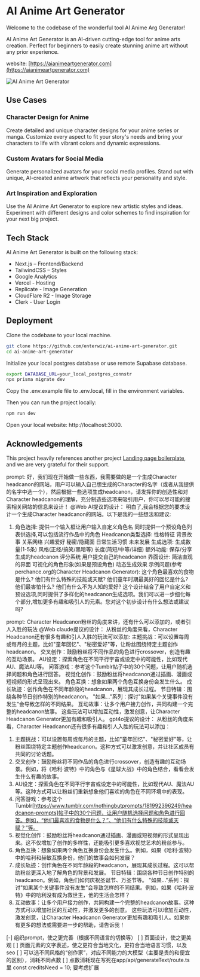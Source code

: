 # AI Anime Art Generator

Welcome to the codebase of the wonderful tool AI Anime Arg Generator!

AI Anime Art Generator is an AI-driven cutting-edge tool for anime arts creation. Perfect for beginners to easily create stunning anime art without any prior experience.

website: [https://aianimeartgenerator.com](https://aianimeartgenerator.com)

![AI Anime Art Generator](https://i.imgur.com/nwXhYnQ.png)

## Use Cases

### Character Design for Anime

Create detailed and unique character designs for your anime series or manga. Customize every aspect to fit your story's needs and bring your characters to life with vibrant colors and dynamic expressions.

### Custom Avatars for Social Media

Generate personalized avatars for your social media profiles. Stand out with unique, AI-created anime artwork that reflects your personality and style.

### Art Inspiration and Exploration

Use the AI Anime Art Generator to explore new artistic styles and ideas. Experiment with different designs and color schemes to find inspiration for your next big project.

## Tech Stack

AI Anime Art Generator is built on the following stack:

- Next.js – Frontend/Backend
- TailwindCSS – Styles
- Google Analytics
- Vercel - Hosting
- Replicate - Image Generation
- CloudFlare R2 - Image Storage
- Clerk - User Login

## Deployment

Clone the codebase to your local machine.

```bash
git clone https://github.com/enterwiz/ai-anime-art-generator.git
cd ai-anime-art-generator
```

Initialize your local postgres database or use remote Supabase database.

```bash
export DATABASE_URL=your_local_postgres_connstr
npx prisma migrate dev
```

Copy the .env.example file to .env.local, fill in the environment variables.

Then you can run the project locally:

```bash
npm run dev
```

Open your local website: http://localhost:3000.

## Acknowledgements

This project heavily references another project [Landing page boilerplate](https://landingpage.weijunext.com/), and we are very grateful for their support.

prompt:
好，我们现在开始做一些东西，我需要做的是一个生成Character headcanon的网站，用户可以输入自己想生成的Character的名字（或者从我提供的名字中选一个），然后根据一些选项生成headcanon，请发挥你的创造性和对Character headcanon的理解，充分制造些选项来吸引用户，你可以尽可能的搜索相关网站的信息来设计！ @Web 
AI提议的设计：
明白了,我会根据您的要求设计一个生成Character headcanon的网站。以下是我的一些想法和建议:
1. 角色选择:
提供一个输入框让用户输入自定义角色名
同时提供一个预设角色列表供选择,可以包括流行作品中的角色
Headcanon类型选择:
性格特征
背景故事
关系网络
兴趣爱好
秘密/隐藏面
日常生活习惯
未来发展
生成选项:
生成数量(1-5条)
风格(正经/搞笑/黑暗等)
长度(简短/中等/详细)
额外功能:
保存/分享生成的headcanon
评分系统
用户提交自己的headcanon
界面设计:
简洁直观的界面
可视化的角色形象(如果是预设角色)
动态生成效果
示例问题(参考perchance.org的Character Headcanon Generator):
这个角色最喜欢的食物是什么?
他们有什么特殊的技能或天赋?
他们童年时期最美好的回忆是什么?
他们最害怕什么?
他们有什么不为人知的爱好?
这个设计结合了用户自定义和预设选项,同时提供了多样化的headcanon生成选项。我们可以进一步细化每个部分,增加更多有趣和吸引人的元素。您对这个初步设计有什么想法或建议吗?

prompt:
Character Headcanon粉丝的角度来讲，还有什么可以添加的，或者引人入胜的玩法 @Web 
claude提议的设计：
从粉丝的角度来看，Character Headcanon还有很多有趣和引人入胜的玩法可以添加:
主题挑战：可以设置每周或每月的主题，比如"童年回忆"、"秘密爱好"等，让粉丝围绕特定主题创作headcanon。
交叉创作：鼓励粉丝将不同作品的角色进行crossover，创造有趣的互动场景。
AU设定：探索角色在不同平行宇宙或设定中的可能性，比如现代AU、魔法AU等。
问答游戏：参考这个Tumblr帖子中的30个问题，让用户随机选择问题和角色进行回答。
视觉化创作：鼓励粉丝将headcanon通过插画、漫画或短视频的形式呈现出来。
角色互换：想象如果两个角色互换身份会发生什么。
成长轨迹：创作角色在不同年龄段的headcanon，展现其成长过程。
节日特辑：围绕各种节日创作特别的headcanon。
"如果..."系列：探讨"如果某个关键事件没有发生"会导致怎样的不同结果。
互动故事：让多个用户接力创作，共同构建一个完整的headcanon故事。
这些玩法可以增加互动性，激发创意，让Character Headcanon Generator更加有趣和吸引人。
gpt4o提议的设计：
从粉丝的角度来看，Character Headcanon还有很多有趣和引人入胜的玩法可以添加：
1. 主题挑战：可以设置每周或每月的主题，比如"童年回忆"、"秘密爱好"等，让粉丝围绕特定主题创作headcanon。这种方式可以激发创意，并让社区成员有共同的讨论话题。
2. 交叉创作：鼓励粉丝将不同作品的角色进行crossover，创造有趣的互动场景。例如，将《哈利·波特》中的角色与《星球大战》中的角色结合，看看会发生什么有趣的故事。
3. AU设定：探索角色在不同平行宇宙或设定中的可能性，比如现代AU、魔法AU等。这种方式可以让粉丝们重新想象他们喜欢的角色在不同环境中的表现。
4. 问答游戏：参考这个Tumblr[https://www.tumblr.com/nothingbutprompts/181992396249/headcanon-prompts]帖子中的30个问题，让用户随机选择问题和角色进行回答。例如，“他们最喜欢的食物是什么？”、“他们有什么特殊的技能或天赋？”等。
5. 视觉化创作：鼓励粉丝将headcanon通过插画、漫画或短视频的形式呈现出来。这不仅增加了创作的多样性，还能吸引更多喜欢视觉艺术的粉丝参与。
6. 角色互换：想象如果两个角色互换身份会发生什么。例如，如果《哈利·波特》中的哈利和赫敏互换身份，他们的故事会如何发展？
7. 成长轨迹：创作角色在不同年龄段的headcanon，展现其成长过程。这可以帮助粉丝更深入地了解角色的背景和发展。
节日特辑：围绕各种节日创作特别的headcanon。例如，角色们如何庆祝圣诞节、万圣节等。
"如果..."系列：探讨"如果某个关键事件没有发生"会导致怎样的不同结果。例如，如果《哈利·波特》中的哈利没有成为救世主，他的生活会怎样？
10. 互动故事：让多个用户接力创作，共同构建一个完整的headcanon故事。这种方式可以增加社区的互动性，并激发更多的创意。
这些玩法可以增加互动性，激发创意，让Character Headcanon Generator更加有趣和吸引人。如果你有更多的想法或需要进一步的帮助，请告诉我！

[-] 组织prompt，使之更完善（根据不同语言的切换等）
[ ] 页面设计，使之更美观
[ ] 页面元素的文字表述，使之更符合当地文化，更符合当地语言习惯，以及seo
[ ] 可以选不同风格的“创作家”，对应不同能力的大模型（主要是贵的和便宜的区别），消耗不同点数
[ ] 点数消耗现在写死在app/api/generateText/route.ts里 const creditsNeed = 10; 要考虑扩展